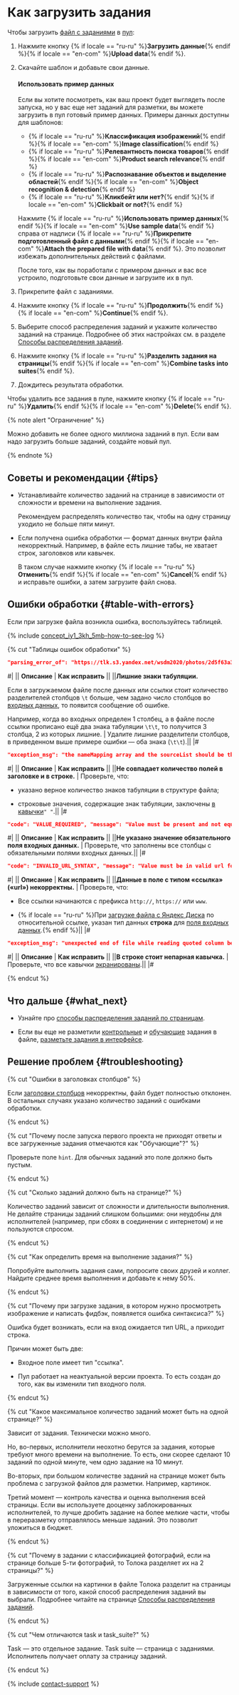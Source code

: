 # Как загрузить задания

Чтобы загрузить [файл с заданиями](../../glossary.md#tsv-file-definition) в [пул](pool-main.md):

1. Нажмите кнопку {% if locale == "ru-ru" %}**Загрузить данные**{% endif %}{% if locale == "en-com" %}**Upload data**{% endif %}.

1. Скачайте шаблон и добавьте свои данные.

    #### Использовать пример данных

    Если вы хотите посмотреть, как ваш проект будет выглядеть после запуска, но у вас еще нет заданий для разметки, вы можете загрузить в пул готовый пример данных. Примеры данных доступны для шаблонов:

    - {% if locale == "ru-ru" %}**Классификация изображений**{% endif %}{% if locale == "en-com" %}**Image classification**{% endif %}
    - {% if locale == "ru-ru" %}**Релевантность поиска товаров**{% endif %}{% if locale == "en-com" %}**Product search relevance**{% endif %}
    - {% if locale == "ru-ru" %}**Распознавание объектов и выделение областей**{% endif %}{% if locale == "en-com" %}**Object recognition & detection**{% endif %}
    - {% if locale == "ru-ru" %}**Кликбейт или нет?**{% endif %}{% if locale == "en-com" %}**Clickbait or not?**{% endif %}

    Нажмите {% if locale == "ru-ru" %}**Использовать пример данных**{% endif %}{% if locale == "en-com" %}**Use sample data**{% endif %} справа от надписи {% if locale == "ru-ru" %}**Прикрепите подготовленный файл с данными**{% endif %}{% if locale == "en-com" %}**Attach the prepared file with data**{% endif %}. Это позволит избежать дополнительных действий с файлами.

    После того, как вы поработали с примером данных и вас все устроило, подготовьте свои данные и загрузите их в пул.

1. Прикрепите файл с заданиями.

1. Нажмите кнопку {% if locale == "ru-ru" %}**Продолжить**{% endif %}{% if locale == "en-com" %}**Continue**{% endif %}.

1. Выберите способ распределения заданий и укажите количество заданий на странице. Подробнее об этих настройках см. в разделе [Способы распределения заданий](distribute-tasks-by-pages.md).

1. Нажмите кнопку {% if locale == "ru-ru" %}**Разделить задания на страницы**{% endif %}{% if locale == "en-com" %}**Combine tasks into suites**{% endif %}.

1. Дождитесь результата обработки.

Чтобы удалить все задания в пуле, нажмите кнопку {% if locale == "ru-ru" %}**Удалить**{% endif %}{% if locale == "en-com" %}**Delete**{% endif %}.

{% note alert "Ограничение" %}

Можно добавить не более одного миллиона заданий в пул. Если вам надо загрузить больше заданий, создайте новый пул.

{% endnote %}

## Советы и рекомендации {#tips}

- Устанавливайте количество заданий на странице в зависимости от сложности и времени на выполнение задания.

    Рекомендуем распределять количество так, чтобы на одну страницу уходило не больше пяти минут.

- Если получена ошибка обработки — формат данных внутри файла некорректный. Например, в файле есть лишние табы, не хватает строк, заголовков или кавычек.

    В таком случае нажмите кнопку {% if locale == "ru-ru" %}**Отменить**{% endif %}{% if locale == "en-com" %}**Cancel**{% endif %} и исправьте ошибки, а затем загрузите файл снова.

## Ошибки обработки {#table-with-errors}

Если при загрузке файла возникла ошибка, воспользуйтесь таблицей.

{% include [concept_iy1_3kh_5mb-how-to-see-log](../_includes/troubleshooting/adding-tasks-to-the-pool/id-concept_iy1_3kh_5mb/how-to-see-log.md) %}

{% cut "Таблицы ошибок обработки" %}

```json
"parsing_error_of": "https://tlk.s3.yandex.net/wsdm2020/photos/2d5f63a3184919ce7e3e7068cf93da4b.jpg\t\t", "exception_msg": "the nameMapping array and the sourceList should be the same size (nameMapping length = 1, sourceList size = 3)"
```

#|
|| **Описание** | **Как исправить** ||
||**Лишние знаки табуляции.**

Если в загружаемом файле после данных или ссылки стоит количество разделителей столбцов `\t` больше, чем задано число столбцов во [входных данных](../../glossary.md#input-output-data), то появится сообщение об ошибке.

Например, когда во входных определен 1 столбец, а в файле после ссылки прописано ещё два знака табуляции `\t\t`, то получится 3 столбца, 2 из которых лишние. | Удалите лишние разделители столбцов, в приведенном выше примере ошибки — оба знака (`\t\t`).||
|#

```json
"exception_msg": "the nameMapping array and the sourceList should be the same size (nameMapping length = 4, sourceList size = 6)"
```

#|
|| **Описание** | **Как исправить** ||
||**Не совпадает количество полей в заголовке и в строке.** | Проверьте, что:

- указано верное количество знаков табуляции в структуре файла;

- строковые значения, содержащие знак табуляции, заключены [в кавычки](pool_csv.md#string)`" "`.||
|#

```json
"code": "VALUE_REQUIRED", "message": "Value must be present and not equal to null"
```

#|
|| **Описание** | **Как исправить** ||
||**Не указано значение обязательного поля входных данных.** | Проверьте, что заполнены все столбцы с обязательными полями входных данных.||
|#

```json
"code": "INVALID_URL_SYNTAX", "message": "Value must be in valid url format"
```

#|
|| **Описание** | **Как исправить** ||
||**Данные в поле с типом «ссылка» («url») некорректны.** | Проверьте, что:

- Все ссылки начинаются с префикса `http://`, `https://` или `www`.

- {% if locale == "ru-ru" %}При [загрузке файла с Яндекс Диска](prepare-data.md) по относительной ссылке, указан тип данных **строка** для [поля входных данных](incoming.md).{% endif %}||
|#

```json
"exception_msg": "unexpected end of file while reading quoted column beginning on line 2 and ending on line 4"
```

#|
|| **Описание** | **Как исправить** ||
||**В строке стоит непарная кавычка.** | Проверьте, что все кавычки [экранированы](pool_csv.md#string).||
|#

{% endcut %}

## Что дальше {#what_next}

- Узнайте про [способы распределения заданий по страницам](distribute-tasks-by-pages.md).

- Если вы еще не разметили [контрольные](../../glossary.md#control-task) и [обучающие](../../glossary.md#training-task) задания в файле, [разметьте задания в интерфейсе](task_markup.md).

## Решение проблем {#troubleshooting}

{% cut "Ошибки в заголовках столбцов" %}

Если [заголовки столбцов](pool_csv.md) некорректны, файл будет полностью отклонен. В остальных случаях указано количество заданий с ошибками обработки.

{% endcut %}

{% cut "Почему после запуска первого проекта не приходят ответы и все загруженные задания отмечаются как "Обучающие"?" %}

Проверьте поле `hint`. Для обычных заданий это поле должно быть пустым.

{% endcut %}

{% cut "Сколько заданий должно быть на странице?" %}

Количество заданий зависит от сложности и длительности выполнения. Не делайте страницы заданий слишком большими: они неудобны для исполнителей (например, при сбоях в соединении с интернетом) и не пользуются спросом.

{% endcut %}

{% cut "Как определить время на выполнение задания?" %}

Попробуйте выполнить задания сами, попросите своих друзей и коллег. Найдите среднее время выполнения и добавьте к нему 50%.

{% endcut %}

{% cut "Почему при загрузке задания, в котором нужно просмотреть изображение и написать фидбэк, появляется ошибка синтаксиса?" %}

Ошибка будет возникать, если на вход ожидается тип URL, а приходит строка.

Причин может быть две:

- Входное поле имеет тип "ссылка".

- Пул работает на неактуальной версии проекта. То есть создан до того, как вы изменили тип входного поля.

{% endcut %}

{% cut "Какое максимальное количество заданий может быть на одной странице?" %}

Зависит от задания. Технически можно много.

Но, во-первых, исполнители неохотно берутся за задания, которые требуют много времени на выполнение. То есть, они скорее сделают 10 заданий по одной минуте, чем одно задание на 10 минут.

Во-вторых, при большом количестве заданий на странице может быть проблема с загрузкой файлов для разметки. Например, картинок.

Третий момент — контроль качества и оценка выполнения всей страницы. Если вы используете дооценку заблокированных исполнителей, то лучше дробить задание на более мелкие части, чтобы в переразметку отправлялось меньше заданий. Это позволит уложиться в бюджет.

{% endcut %}

{% cut "Почему в задании с классификацией фотографий, если на странице больше 5-ти фотографий, то Толока разделяет их на 2 страницы?" %}

Загруженные ссылки на картинки в файле Толока разделит на страницы в зависимости от того, какой способ распределения заданий вы выбрали. Подробнее читайте на странице [Способы распределения заданий](distribute-tasks-by-pages.md).

{% endcut %}

{% cut "Чем отличаются task и task_suite?" %}

Task — это отдельное задание. Task suite — страница с заданиями. Исполнитель получает оплату за страницу заданий.

{% endcut %}

{% include [contact-support](../_includes/contact-support-help.md) %}